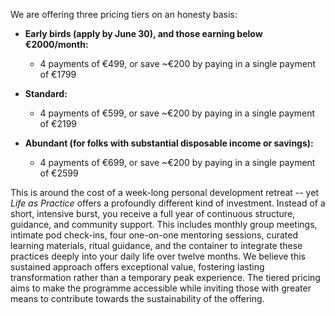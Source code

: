 We are offering three pricing tiers on an honesty basis: 

- **Early birds (apply by June 30), and those earning below €2000/month:**
  - 4 payments of €499, or save ~€200 by paying in a single payment of €1799

- **Standard:**
  - 4 payments of €599, or save ~€200 by paying in a single payment of €2199

- **Abundant (for folks with substantial disposable income or savings):**
  - 4 payments of €699, or save ~€200 by paying in a single payment of €2599


This is around the cost of a week-long personal development retreat -- yet *Life as Practice* offers a profoundly different kind of investment. Instead of a short, intensive burst, you receive a full year of continuous structure, guidance, and community support. This includes monthly group meetings, intimate pod check-ins, four one-on-one mentoring sessions, curated learning materials, ritual guidance, and the container to integrate these practices deeply into your daily life over twelve months. We believe this sustained approach offers exceptional value, fostering lasting transformation rather than a temporary peak experience. The tiered pricing aims to make the programme accessible while inviting those with greater means to contribute towards the sustainability of the offering.
